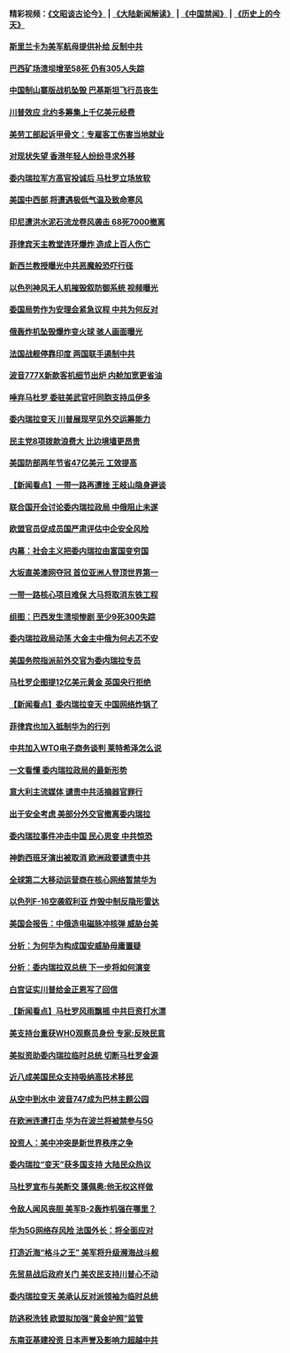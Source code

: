 #### 精彩视频：[《文昭谈古论今》](https://github.com/gfw-breaker/wenzhao/blob/master/README.md?t=01281230) | [《大陆新闻解读》](https://github.com/gfw-breaker/ntdtv-comedy/blob/master/README.md?t=01281230) | [《中国禁闻》](https://github.com/gfw-breaker/ntdtv-news/blob/master/README.md?t=01281230) | [《历史上的今天》](https://github.com/gfw-breaker/today-in-history/blob/master/README.md?t=01281230) 

#### [斯里兰卡为美军航母提供补给 反制中共](../pages/nsc418/n11007567.md?t=01281230) 

#### [巴西矿场溃坝增至58死 仍有305人失踪](../pages/nsc418/n11007445.md?t=01281230) 

#### [中国制山寨版战机坠毁 巴基斯坦飞行员丧生](../pages/nsc418/n11007213.md?t=01281230) 

#### [川普效应 北约多筹集上千亿美元经费](../pages/nsc418/n11006307.md?t=01281230) 

#### [美劳工部起诉甲骨文：专雇客工伤害当地就业](../pages/nsc418/n11006396.md?t=01281230) 

#### [对现状失望 香港年轻人纷纷寻求外移](../pages/nsc418/n11006310.md?t=01281230) 

#### [委内瑞拉军方高官投诚后 马杜罗立场放软](../pages/nsc418/n11006068.md?t=01281230) 

#### [美国中西部 将遭遇极低气温及致命寒风](../pages/nsc418/n11006119.md?t=01281230) 

#### [印尼遭洪水泥石流龙卷风袭击 68死7000撤离](../pages/nsc418/n11005923.md?t=01281230) 

#### [菲律宾天主教堂连环爆炸 造成上百人伤亡](../pages/nsc418/n11005733.md?t=01281230) 

#### [新西兰教授曝光中共恶魔般恐吓行径](../pages/nsc418/n11004756.md?t=01281230) 

#### [以色列神风无人机摧毁叙防御系统 视频曝光](../pages/nsc418/n11005042.md?t=01281230) 

#### [委国局势作为安理会紧急议程 中共为何反对](../pages/nsc418/n11005469.md?t=01281230) 

#### [俄轰炸机坠毁爆炸变火球 骇人画面曝光](../pages/nsc418/n11005421.md?t=01281230) 

#### [法国战舰停靠印度 两国联手遏制中共](../pages/nsc418/n11005288.md?t=01281230) 

#### [波音777X新款客机细节出炉 内舱加宽更省油](../pages/nsc418/n11005089.md?t=01281230) 

#### [唾弃马杜罗 委驻美武官吁同胞支持瓜伊多](../pages/nsc418/n11004923.md?t=01281230) 

#### [委内瑞拉变天 川普展现罕见外交运筹能力](../pages/nsc418/n11004848.md?t=01281230) 

#### [民主党8项拨款浪费大 比边境墙更昂贵](../pages/nsc418/n11004806.md?t=01281230) 

#### [美国防部两年节省47亿美元 工效提高](../pages/nsc418/n11004731.md?t=01281230) 

#### [【新闻看点】一带一路再遭挫 王岐山隐身避谈](../pages/nsc418/n11004511.md?t=01281230) 

#### [联合国开会讨论委内瑞拉政局 中俄阻止未遂](../pages/nsc418/n11004660.md?t=01281230) 

#### [欧盟官员促成员国严肃评估中企安全风险](../pages/nsc418/n11004719.md?t=01281230) 

#### [内幕：社会主义把委内瑞拉由富国变穷国](../pages/nsc418/n11004524.md?t=01281230) 

#### [大坂直美澳网夺冠 首位亚洲人登顶世界第一](../pages/nsc418/n11004368.md?t=01281230) 

#### [一带一路核心项目难保 大马将取消东铁工程](../pages/nsc418/n11004028.md?t=01281230) 

#### [组图：巴西发生溃坝惨剧 至少9死300失踪](../pages/nsc418/n11003193.md?t=01281230) 

#### [委内瑞拉政局动荡 大金主中俄为何忐忑不安](../pages/nsc418/n11002551.md?t=01281230) 

#### [美国务院指派前外交官为委内瑞拉专员](../pages/nsc418/n11002915.md?t=01281230) 

#### [马杜罗企图提12亿美元黄金 英国央行拒绝](../pages/nsc418/n11002812.md?t=01281230) 

#### [【新闻看点】委内瑞拉变天 中国网络炸锅了](../pages/nsc418/n11002302.md?t=01281230) 

#### [菲律宾也加入抵制华为的行列](../pages/nsc418/n11002576.md?t=01281230) 

#### [中共加入WTO电子商务谈判 莱特希泽怎么说](../pages/nsc418/n11002384.md?t=01281230) 

#### [一文看懂 委内瑞拉政局的最新形势](../pages/nsc418/n11002529.md?t=01281230) 

#### [意大利主流媒体 谴责中共活摘器官罪行](../pages/nsc418/n11001368.md?t=01281230) 

#### [出于安全考虑 美部分外交官撤离委内瑞拉](../pages/nsc418/n11002327.md?t=01281230) 

#### [委内瑞拉事件冲击中国 民心思变 中共惊恐](../pages/nsc418/n11002075.md?t=01281230) 

#### [神韵西班牙演出被取消 欧洲政要谴责中共](../pages/nsc418/n11000488.md?t=01281230) 

#### [全球第二大移动运营商在核心网络暂禁华为](../pages/nsc418/n11001905.md?t=01281230) 

#### [以色列F-16空袭叙利亚 炸毁中制反隐形雷达](../pages/nsc418/n11001407.md?t=01281230) 

#### [美国会报告：中俄造电磁脉冲核弹 威胁台美](../pages/nsc418/n11001011.md?t=01281230) 

#### [分析：为何华为构成国安威胁毋庸置疑](../pages/nsc418/n10999862.md?t=01281230) 

#### [分析：委内瑞拉双总统 下一步将如何演变](../pages/nsc418/n10999629.md?t=01281230) 

#### [白宫证实川普给金正恩写了回信](../pages/nsc418/n11000066.md?t=01281230) 

#### [【新闻看点】马杜罗风雨飘摇 中共巨资打水漂](../pages/nsc418/n10999627.md?t=01281230) 

#### [美支持台重获WHO观察员身份 专家:反映民意](../pages/nsc418/n10999901.md?t=01281230) 

#### [美拟资助委内瑞拉临时总统 切断马杜罗金源](../pages/nsc418/n10999926.md?t=01281230) 

#### [近八成美国民众支持吸纳高技术移民](../pages/nsc418/n10999709.md?t=01281230) 

#### [从空中到水中 波音747成为巴林主题公园](../pages/nsc418/n10999837.md?t=01281230) 

#### [在欧洲连遭打击 华为在波兰将被禁参与5G](../pages/nsc418/n10999590.md?t=01281230) 

#### [投资人：美中冲突是新世界秩序之争](../pages/nsc418/n10999607.md?t=01281230) 

#### [委内瑞拉“变天”获多国支持 大陆民众热议](../pages/nsc418/n10998690.md?t=01281230) 

#### [马杜罗宣布与美断交 蓬佩奥:他无权这样做](../pages/nsc418/n10997982.md?t=01281230) 

#### [令敌人闻风丧胆 美军B-2轰炸机强在哪里？](../pages/nsc418/n10998237.md?t=01281230) 

#### [华为5G网络存风险 法国外长：将全面应对](../pages/nsc418/n10997576.md?t=01281230) 

#### [打造近海“格斗之王” 美军将升级濒海战斗舰](../pages/nsc418/n10997532.md?t=01281230) 

#### [先贸易战后政府关门 美农民支持川普心不动](../pages/nsc418/n10997328.md?t=01281230) 

#### [委内瑞拉变天 美承认反对派领袖为临时总统](../pages/nsc418/n10997224.md?t=01281230) 

#### [防逃税洗钱 欧盟拟加强“黄金护照”监管](../pages/nsc418/n10997109.md?t=01281230) 

#### [东南亚基建投资 日本声誉及影响力超越中共](../pages/nsc418/n10997070.md?t=01281230) 

